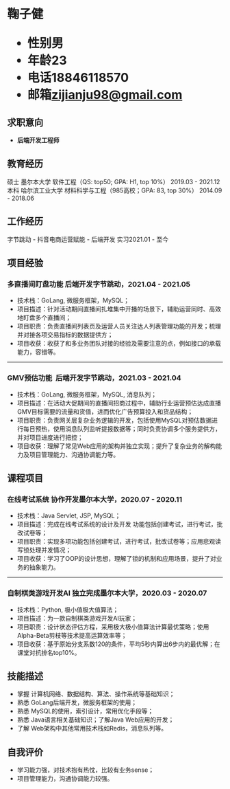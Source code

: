 <h1>
  <span>鞠子健</span>
  <ul>
    <li><span>性别</span>男</li>
    <li><span>年龄</span>23</li>
    <li><span>电话</span>18846118570</li>
    <li><span>邮箱</span><a href="mailto:zijianju98@gmail.com">zijianju98@gmail.com</a></li>
  </ul>
</h1>

## 求职意向
- **后端开发工程师**

## 教育经历

硕士 墨尔本大学 软件工程（QS: top50; GPA: H1, top 10%） <span class="right">2019.03 - 2021.12</span><br>
本科 哈尔滨工业大学 材料科学与工程（985高校；GPA: 83, top 30%） <span class="right">2014.09 - 2018.06</span>

## 工作经历

字节跳动 - 抖音电商运营赋能 - 后端开发 实习<span class="right">2021.01 - 至今</span><br>

## 项目经验

### 多直播间盯盘功能<span class="role">&nbsp;后端开发</span><span class="right">字节跳动，2021.04 - 2021.05</span>

- 技术栈：GoLang, 微服务框架，MySQL；
- 项目描述：针对活动期间直播间扎堆集中开播的场景下，辅助运营同时、高效地盯盘多个直播间；
- 项目职责：负责直播间列表页及运营人员关注达人列表管理功能的开发；梳理并对接各项交易指标的数据提供方；
- 项目收获：收获了和多业务团队对接的经验及需要注意的点，例如接口的承载能力，容错等。

---

### GMV预估功能<span class="role">&nbsp; 后端开发</span><span class="right">字节跳动，2021.03 - 2021.04</span>

- 技术栈：GoLang, 微服务框架，MySQL, 消息队列；
- 项目描述：在活动大促期间的直播间招商过程中，辅助行业运营预估达成直播GMV目标需要的流量和货值，进而优化广告预算投入和货品结构；
- 项目职责：负责网关层复杂业务逻辑的开发，包括使用MySQL对预估数据进行每日预热，使用消息队列监听提报数据等；同时负责协调多个服务提供方，并对项目进度进行把控；
- 项目收获：理解了常见Web应用的架构并独立实现；提升了复杂业务的解构能力及项目管理能力、沟通协调能力等。


## 课程项目

### 在线考试系统<span class="role">&nbsp;协作开发</span><span class="right">墨尔本大学，2020.07 - 2020.11</span>

- 技术栈：Java Servlet, JSP, MySQL；
- 项目描述：完成在线考试系统的设计及开发 功能包括创建考试，进行考试，批改试卷等；
- 项目职责：实现多项功能包括创建考试，进行考试，批改试卷等；应用悲观读写锁处理并发情况；
- 项目收获：学习了OOP的设计思想，理解了锁的机制和应用场景，提升了对业务的抽象能力。

---

### 自制棋类游戏开发AI<span class="role">&nbsp;独立完成</span><span class="right">墨尔本大学，2020.03 - 2020.07</span>

- 技术栈：Python, 极小值极大值算法；
- 项目描述：为一款自制棋类游戏开发AI玩家；
- 项目职责：设计状态评估方程，采用极大极小值算法计算最优策略；使用Alpha-Beta剪枝等技术提高运算效率等；
- 项目收获：基于原始分支系数120的条件，平均5秒内算出6步内的最优解；在课堂对抗排名top10%。

## 技能描述

- 掌握 计算机网络、数据结构、算法、操作系统等基础知识；
- 熟悉 GoLang后端开发，微服务框架的使用；
- 熟悉 MySQL的使用，索引设计，常用优化手段等；
- 熟悉 Java语言相关基础知识；了解Java Web应用的开发；
- 了解 Web架构中其他常用技术栈如Redis，消息队列等。

## 自我评价

- 学习能力强，对技术抱有热忱，比较有业务sense；
- 项目管理能力，沟通协调能力较强。
